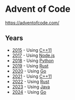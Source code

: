 # Advent of Code

https://adventofcode.com/

## Years

- [2015](2015/) - Using [C++11](https://en.cppreference.com/w/cpp/11)
- [2017](2017/) - Using [Node.js](https://nodejs.org/)
- [2018](2018/) - Using [Python](https://www.python.org/)
- [2019](2019/) - Using [Rust](https://www.rust-lang.org/)
- [2020](2020/) - Using [Go](https://golang.org/)
- [2021](2021/) - Using [C++11](https://en.cppreference.com/w/cpp/11)
- [2022](2022/) - Using [Rust](https://www.rust-lang.org/)
- [2023](2023/) - Using [Java](https://www.java.com/)
- [2024](2024/) - Using [Go](https://golang.org/)
